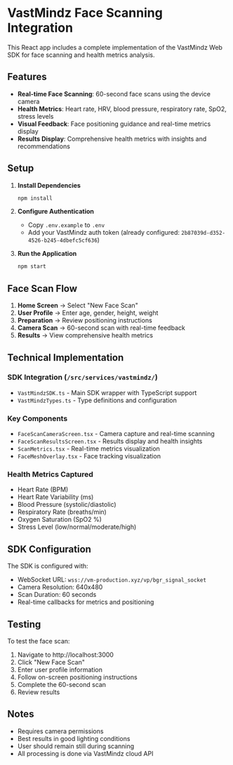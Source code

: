 # VastMindz Face Scanning Integration

This React app includes a complete implementation of the VastMindz Web SDK for face scanning and health metrics analysis.

## Features

- **Real-time Face Scanning**: 60-second face scans using the device camera
- **Health Metrics**: Heart rate, HRV, blood pressure, respiratory rate, SpO2, stress levels
- **Visual Feedback**: Face positioning guidance and real-time metrics display
- **Results Display**: Comprehensive health metrics with insights and recommendations

## Setup

1. **Install Dependencies**
   ```bash
   npm install
   ```

2. **Configure Authentication**
   - Copy `.env.example` to `.env`
   - Add your VastMindz auth token (already configured: `2b87039d-d352-4526-b245-4dbefc5cf636`)

3. **Run the Application**
   ```bash
   npm start
   ```

## Face Scan Flow

1. **Home Screen** → Select "New Face Scan"
2. **User Profile** → Enter age, gender, height, weight
3. **Preparation** → Review positioning instructions
4. **Camera Scan** → 60-second scan with real-time feedback
5. **Results** → View comprehensive health metrics

## Technical Implementation

### SDK Integration (`/src/services/vastmindz/`)
- `VastMindzSDK.ts` - Main SDK wrapper with TypeScript support
- `VastMindzTypes.ts` - Type definitions and configuration

### Key Components
- `FaceScanCameraScreen.tsx` - Camera capture and real-time scanning
- `FaceScanResultsScreen.tsx` - Results display and health insights
- `ScanMetrics.tsx` - Real-time metrics visualization
- `FaceMeshOverlay.tsx` - Face tracking visualization

### Health Metrics Captured
- Heart Rate (BPM)
- Heart Rate Variability (ms)
- Blood Pressure (systolic/diastolic)
- Respiratory Rate (breaths/min)
- Oxygen Saturation (SpO2 %)
- Stress Level (low/normal/moderate/high)

## SDK Configuration

The SDK is configured with:
- WebSocket URL: `wss://vm-production.xyz/vp/bgr_signal_socket`
- Camera Resolution: 640x480
- Scan Duration: 60 seconds
- Real-time callbacks for metrics and positioning

## Testing

To test the face scan:
1. Navigate to http://localhost:3000
2. Click "New Face Scan"
3. Enter user profile information
4. Follow on-screen positioning instructions
5. Complete the 60-second scan
6. Review results

## Notes

- Requires camera permissions
- Best results in good lighting conditions
- User should remain still during scanning
- All processing is done via VastMindz cloud API